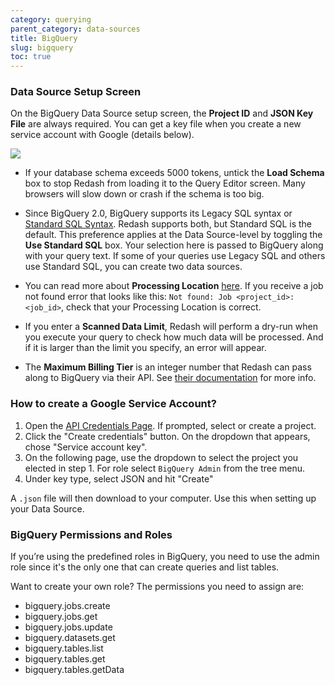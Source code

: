 ```yaml
---
category: querying
parent_category: data-sources
title: BigQuery
slug: bigquery
toc: true
---
```


### Data Source Setup Screen

On the BigQuery Data Source setup screen, the **Project ID** and **JSON Key File** are always required. You can get a key file when you create a new service account with Google (details below).

![](/assets/images/docs/gitbook/bigquery_mandatories.PNG)

- If your database schema exceeds 5000 tokens, untick the **Load Schema** box to stop Redash from loading it to the Query Editor screen. Many browsers will slow down or crash if the schema is too big.

- Since BigQuery 2.0, BigQuery supports its Legacy SQL syntax or [Standard SQL Syntax](https://cloud.google.com/bigquery/docs/reference/standard-sql/migrating-from-legacy-sql). Redash supports both, but Standard SQL is the default. This preference applies at the Data Source-level by toggling the **Use Standard SQL** box. Your selection here is passed to BigQuery along with your query text. If some of your queries use Legacy SQL and others use Standard SQL, you can create two data sources.

- You can read more about **Processing Location** [here](https://cloud.google.com/bigquery/docs/locations). If you receive a job not found error that looks like this: `Not found: Job <project_id>:<job_id>`, check that your Processing Location is correct.

- If you enter a **Scanned Data Limit**, Redash will perform a dry-run when you execute your query to check how much data will be processed. And if it is larger than the limit you specify, an error will appear.

- The **Maximum Billing Tier** is an integer number that Redash can pass along to BigQuery via their API. See [their documentation](https://cloud.google.com/bigquery/docs/reference/rest/v2/Job#jobconfigurationquery) for more info.

### How to create a Google Service Account?

1. Open the [API Credentials Page](https://console.cloud.google.com/apis/credentials). If prompted, select or create a project.
2. Click the "Create credentials" button. On the dropdown that appears, chose "Service account key".
3. On the following page, use the dropdown to select the project you elected in step 1. For role select `BigQuery Admin` from the tree menu.
4. Under key type, select JSON and hit "Create"

A `.json` file will then download to your computer. Use this when setting up your Data Source.

### BigQuery Permissions and Roles

If you’re using the predefined roles in BigQuery, you need to use the admin
role since it's the only one that can create queries and list tables.

Want to create your own role? The permissions you need to assign are:

- bigquery.jobs.create
- bigquery.jobs.get
- bigquery.jobs.update
- bigquery.datasets.get
- bigquery.tables.list
- bigquery.tables.get
- bigquery.tables.getData

###
